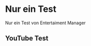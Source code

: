<!--

script: https://raw.githubusercontent.com/fjangfaragesh/liaVideoSpeach/master/ets.js

author:   Fabian Bär
language: en
narrator: US English Male

-->

# Nur ein Test

Nur ein Test von Entertaiment Manager

## YouTube Test

<div id="player1"></div>
<script>
console.log("script loaded");
function exampleProgram2() {
    let ret = [];
    ret.push(new NewPlayerProgramLine("player1",640,360,'YOneAeBz8BQ'));
    ret.push(new PlayProgramLine("player1"));
    ret.push(new SeekProgramLine("player1",50.0));
    ret.push(new WaitForPositionProgramLine("player1",55.0));
    ret.push(new PauseProgramLine("player1"));
    ret.push(new TextToSpeachProgramLine("8 sekunden pause und dann 3 Sekunden zurück spulen...","German Male",false));
    ret.push(new WaitProgramLine(8000));
    ret.push(new SeekProgramLine("player1",52.0));
    ret.push(new PlayProgramLine("player1"));
    ret.push(new WaitForPositionProgramLine("player1",65.0));
    ret.push(new LoadVideoProgramLine("player1","PD2XgQOyCCk"));
    ret.push(new PauseProgramLine("player1"));
    ret.push(new TextToSpeachProgramLine("Neues Video, 8 Sekunden warten...","German Male",false));
    ret.push(new WaitProgramLine(8000));
    ret.push(new SeekProgramLine("player1",8.0));
    ret.push(new PlayProgramLine("player1"));
    ret.push(new WaitForPositionProgramLine("player1",60.0));
    ret.push(new PauseProgramLine("player1"));
    ret.push(new TextToSpeachProgramLine("dad wars","German Male",true));
    return ret;
}
setTimeout(exampleProgram2,250);

</script>
